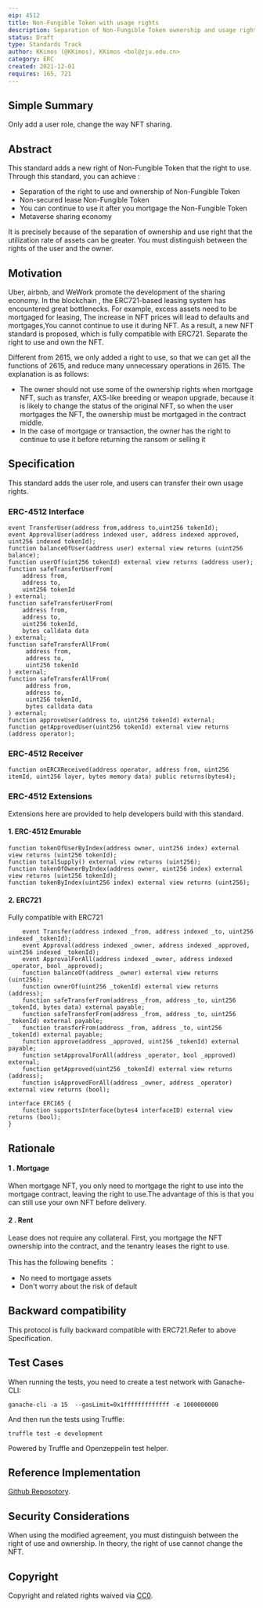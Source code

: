 ```yaml
---
eip: 4512
title: Non-Fungible Token with usage rights
description: Separation of Non-Fungible Token ownership and usage rights , Truly in line with real life.
status: Draft
type: Standards Track
author: KKimos (@KKimos), KKimos <bol@zju.edu.cn>
category: ERC
created: 2021-12-01
requires: 165, 721
---
```


## Simple Summary
Only add a user role, change the way NFT sharing.

## Abstract

This standard adds a new right of Non-Fungible Token that the right to use. Through this standard, you can achieve :

- Separation of the right to use and ownership of Non-Fungible Token
- Non-secured lease Non-Fungible Token
- You can continue to use it after you mortgage the Non-Fungible Token
- Metaverse sharing economy

It is precisely because of the separation of ownership and use right that the utilization rate of assets can be greater. You must distinguish between the rights of the user and the owner.

## Motivation

Uber, airbnb, and WeWork promote the development of the sharing economy. In the blockchain , the ERC721-based leasing system has encountered great bottlenecks. For example, excess assets need to be mortgaged for leasing, The increase in NFT prices will lead to defaults and mortgages,You cannot continue to use it during NFT. As a result, a new NFT standard is proposed, which is fully compatible with ERC721. Separate the right to use and own the NFT.

Different from 2615, we only added a right to use, so that we can get all the functions of 2615, and reduce many unnecessary operations in 2615. The explanation is as follows:

- The owner should not use some of the ownership rights when mortgage NFT, such as transfer, AXS-like breeding or weapon upgrade, because it is likely to change the status of the original NFT, so when the user mortgages the NFT, the ownership must be mortgaged in the contract middle.
- In the case of mortgage or transaction, the owner has the right to continue to use it before returning the ransom or selling it

## Specification

This standard adds the user role, and users can transfer their own usage rights.

### ERC-4512 Interface

```solidity
event TransferUser(address from,address to,uint256 tokenId);
event ApprovalUser(address indexed user, address indexed approved, uint256 indexed tokenId);
function balanceOfUser(address user) external view returns (uint256 balance);
function userOf(uint256 tokenId) external view returns (address user);  
function safeTransferUserFrom(
    address from,
    address to,
    uint256 tokenId
) external;
function safeTransferUserFrom(
    address from,
    address to,
    uint256 tokenId,
    bytes calldata data
) external;
function safeTransferAllFrom(
     address from,
     address to,
     uint256 tokenId
) external;    
function safeTransferAllFrom(
     address from,
     address to,
     uint256 tokenId,
     bytes calldata data
) external;
function approveUser(address to, uint256 tokenId) external;
function getApprovedUser(uint256 tokenId) external view returns (address operator);
```

### ERC-4512 Receiver

```solidity
function onERCXReceived(address operator, address from, uint256 itemId, uint256 layer, bytes memory data) public returns(bytes4);
```

### ERC-4512 Extensions

Extensions here are provided to help developers build with this standard.

#### 1. ERC-4512 Emurable	

```solidity
function tokenOfUserByIndex(address owner, uint256 index) external view returns (uint256 tokenId);
function totalSupply() external view returns (uint256);
function tokenOfOwnerByIndex(address owner, uint256 index) external view returns (uint256 tokenId);
function tokenByIndex(uint256 index) external view returns (uint256);
```

#### 2. ERC721

Fully compatible with ERC721

```solidity
    event Transfer(address indexed _from, address indexed _to, uint256 indexed _tokenId);
    event Approval(address indexed _owner, address indexed _approved, uint256 indexed _tokenId);
    event ApprovalForAll(address indexed _owner, address indexed _operator, bool _approved);
    function balanceOf(address _owner) external view returns (uint256);
    function ownerOf(uint256 _tokenId) external view returns (address);
    function safeTransferFrom(address _from, address _to, uint256 _tokenId, bytes data) external payable;
    function safeTransferFrom(address _from, address _to, uint256 _tokenId) external payable;
    function transferFrom(address _from, address _to, uint256 _tokenId) external payable;
    function approve(address _approved, uint256 _tokenId) external payable;
    function setApprovalForAll(address _operator, bool _approved) external;
    function getApproved(uint256 _tokenId) external view returns (address);
    function isApprovedForAll(address _owner, address _operator) external view returns (bool);

interface ERC165 {
    function supportsInterface(bytes4 interfaceID) external view returns (bool);
}
```



## Rationale

#### 1 . Mortgage

When mortgage NFT, you only need to mortgage the right to use into the mortgage contract, leaving the right to use.The advantage of this is that you can still use your own NFT before delivery.

#### 2 . Rent 

Lease does not require any collateral. First, you mortgage the NFT ownership into the contract, and the tenantry leases the right to use.

This has the following benefits ：

- No need to mortgage assets
- Don't worry about the risk of default

## Backward compatibility

This protocol is fully backward compatible with ERC721.Refer to above Specification.



## Test Cases

When running the tests, you need to create a test network with Ganache-CLI:

```
ganache-cli -a 15  --gasLimit=0x1fffffffffffff -e 1000000000
```

And then run the tests using Truffle: 

```
truffle test -e development
```

Powered by Truffle and Openzeppelin test helper.

## Reference Implementation

[Github Reposotory](../assets/eip-4512).



## Security Considerations

When using the modified agreement, you must distinguish between the right of use and ownership. In theory, the right of use cannot change the NFT.



## Copyright

Copyright and related rights waived via [CC0](https://creativecommons.org/publicdomain/zero/1.0/).
